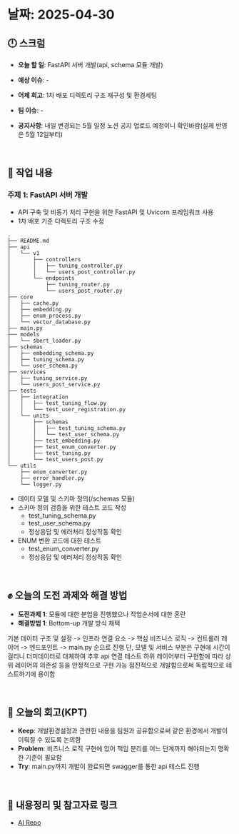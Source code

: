 # 날짜: 2025-04-30

## 🕛 스크럼
- **오늘 할 일**: FastAPI 서버 개발(api, schema 모듈 개발)
- **예상 이슈**: -
- **어제 회고**: 1차 배포 디렉토리 구조 재구성 및 환경세팅

- **팀 이슈**: -
- **공지사항**: 내일 변경되는 5월 일정 노션 공지 업로드 예정이니 확인바람(실제 반영은 5월 12일부터)

<br>

## 💼 작업 내용
### 주제 1: FastAPI 서버 개발
- API 구축 및 비동기 처리 구현을 위한 FastAPI 및 Uvicorn 프레임워크 사용
- 1차 배포 기준 디렉토리 구조 수정

```
.
├── README.md
├── api
│   └── v1
│       ├── controllers
│       │   ├── tuning_controller.py
│       │   └── users_post_controller.py
│       └── endpoints
│           ├── tuning_router.py
│           └── users_post_router.py
├── core
│   ├── cache.py
│   ├── embedding.py
│   ├── enum_process.py
│   └── vector_database.py
├── main.py
├── models
│   └── sbert_loader.py
├── schemas
│   ├── embedding_schema.py
│   ├── tuning_schema.py
│   └── user_schema.py
├── services
│   ├── tuning_service.py
│   └── users_post_service.py
├── tests
│   ├── integration
│   │   ├── test_tuning_flow.py
│   │   └── test_user_registration.py
│   └── units
│       ├── schemas
│       │   ├── test_tuning_schema.py
│       │   └── test_user_schema.py
│       ├── test_embedding.py
│       ├── test_enum_converter.py
│       ├── test_tuning.py
│       └── test_users_post.py
└── utils
    ├── enum_converter.py
    ├── error_handler.py
    └── logger.py
```

- 데이터 모델 및 스키마 정의(/schemas 모듈)
- 스키마 정의 검증을 위한 테스트 코드 작성
  - test_tuning_schema.py
  - test_user_schema.py
  - 정상응답 및 에러처리 정상작동 확인
- ENUM 변환 코드에 대한 테스트
  - test_enum_converter.py
  - 정상응답 및 에러처리 정상작동 확인


<br>

## ✊ 오늘의 도전 과제와 해결 방법
- **도전과제 1**: 모듈에 대한 분업을 진행했으나 작업순서에 대한 혼란
- **해결방법 1**: Bottom-up 개발 방식 채택

기본 데이터 구조 및 설정 -> 인프라 연결 요소 -> 핵심 비즈니스 로직 -> 컨트롤러 레이어 -> 엔드포인트 -> main.py 순으로 진행
단, 모델 및 서비스 부분은 구현에 시간이 걸리니 더미데이터로 대체하여 추후 api 연결 테스트
하위 레이어부터 구현함에 따라 상위 레이어의 의존성 등을 안정적으로 구현 가능
점진적으로 개발함으로써 독립적으로 테스트하기에 용이함


<br>

## 🤔 오늘의 회고(KPT)
- **Keep**: 개발환경설정과 관련한 내용을 팀원과 공유함으로써 같은 환경에서 개발이 이뤄질 수 있도록 논의함
- **Problem**: 비즈니스 로직 구현에 있어 책임 분리를 어느 단계까지 해야되는지 명확한 기준이 필요함
- **Try**: main.py까지 개발이 완료되면 swagger를 통한 api 테스트 진행

<br>

## 🔗 내용정리 및 참고자료 링크
- [AI Repo](https://github.com/100-hours-a-week/2-hertz-ai/tree/develop)
